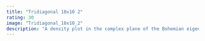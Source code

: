 ```yaml
---
title: "Tridiagonal 10x10 2"
rating: 30
image: "Tridiagonal_10x10_2"
description: "A density plot in the complex plane of the Bohemian eigenvalues of a sample of 10 million 10x10 tridiagonal matrices with entries sampled from the set {0, ±1, ±i, ±5, ±5i, ±10, ±10i, ±15, ±15i, ±20, ±20i}. Color represents the eigenvalue density and the plot is viewed on [-43-43i, 43+43i]."
---
```

